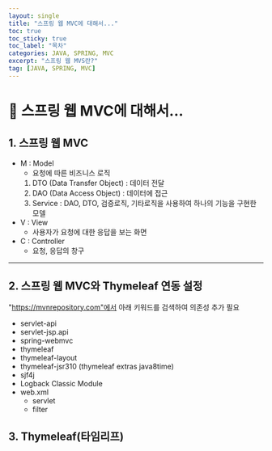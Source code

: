 ```yaml
---
layout: single
title: "스프링 웹 MVC에 대해서..."
toc: true
toc_sticky: true
toc_label: "목차"
categories: JAVA, SPRING, MVC
excerpt: "스프링 웹 MVS란?"
tag: [JAVA, SPRING, MVC]
---
```


# 📘 스프링 웹 MVC에 대해서...

## 1. 스프링 웹 MVC
- M : Model  
    - 요청에 따른 비즈니스 로직 
    1. DTO (Data Transfer Object) : 데이터 전달  
    2. DAO (Data Access Object) : 데이터에 접근
    3. Service : DAO, DTO, 검증로직, 기타로직을 사용하여 하나의 기능을 구현한 모델  
- V : View 
    - 사용자가 요청에 대한 응답을 보는 화면  
- C : Controller  
    - 요청, 응답의 창구  

---

## 2. 스프링 웹 MVC와 Thymeleaf 연동 설정
"https://mvnrepository.com"에서 아래 키워드를 검색하여 의존성 추가 필요  

- servlet-api  
- servlet-jsp.api  
- spring-webmvc  
- thymeleaf  
- thymeleaf-layout  
- thymeleaf-jsr310 (thymeleaf extras java8time)  
- sjf4j  
- Logback Classic Module  
- web.xml  
    - servlet  
    - filter
    
## 3. Thymeleaf(타임리프)
